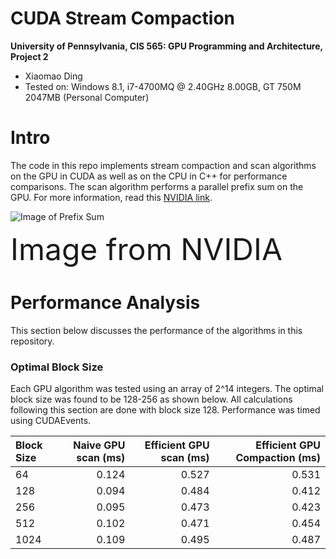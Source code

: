 CUDA Stream Compaction
======================

**University of Pennsylvania, CIS 565: GPU Programming and Architecture, Project 2**

* Xiaomao Ding
* Tested on: Windows 8.1, i7-4700MQ @ 2.40GHz 8.00GB, GT 750M 2047MB (Personal Computer)

# Intro
The code in this repo implements stream compaction and scan algorithms on the GPU in CUDA as well as on the CPU in C++ for performance comparisons. The scan algorithm performs a parallel prefix sum on the GPU. For more information, read this [NVIDIA link](http://http.developer.nvidia.com/GPUGems3/gpugems3_ch39.html).

![Image of Prefix Sum](http://http.developer.nvidia.com/GPUGems3/elementLinks/39fig02.jpg)

<font size="8"> Image from NVIDIA </font>

# Performance Analysis
This section below discusses the performance of the algorithms in this repository.

### Optimal Block Size
Each GPU algorithm was tested using an array of 2^14 integers. The optimal block size was found to be 128-256 as shown below. All calculations following this section are done with block size 128. Performance was timed using CUDAEvents.

| Block Size    | Naive GPU scan (ms)  | Efficient GPU scan (ms)  | Efficient GPU Compaction (ms)|
| :------------- |-------------:| -----:|-----:|
| 64    | 0.124     | 0.527 |0.531 |
| 128   | 0.094     | 0.484 |0.412 |
| 256   | 0.095     | 0.473 |0.423 |
| 512   | 0.102     | 0.471 |0.454 |
| 1024  | 0.109     | 0.495 |0.487 |

